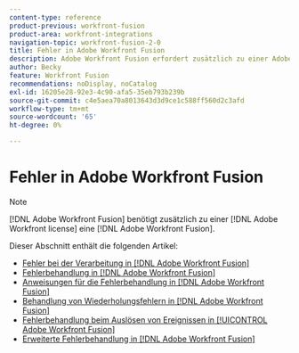 ```yaml
---
content-type: reference
product-previous: workfront-fusion
product-area: workfront-integrations
navigation-topic: workfront-fusion-2-0
title: Fehler in Adobe Workfront Fusion
description: Adobe Workfront Fusion erfordert zusätzlich zu einer Adobe Workfront-Lizenz eine Adobe Workfront Fusion-Lizenz.
author: Becky
feature: Workfront Fusion
recommendations: noDisplay, noCatalog
exl-id: 16205e28-92e3-4c90-afa5-35eb793b239b
source-git-commit: c4e5aea70a8013643d3d9ce1c588ff560d2c3afd
workflow-type: tm+mt
source-wordcount: '65'
ht-degree: 0%

---
```


# Fehler in Adobe Workfront Fusion

>[!NOTE]
>
>[!DNL Adobe Workfront Fusion] benötigt zusätzlich zu einer [!DNL Adobe Workfront license] eine [!DNL Adobe Workfront Fusion].

Dieser Abschnitt enthält die folgenden Artikel:

* [Fehler bei der Verarbeitung in [!DNL Adobe Workfront Fusion]](../../workfront-fusion/errors/error-processing.md)
* [Fehlerbehandlung in [!DNL Adobe Workfront Fusion]](../../workfront-fusion/errors/error-handling.md)
* [Anweisungen für die Fehlerbehandlung in [!DNL Adobe Workfront Fusion]](../../workfront-fusion/errors/directives-for-error-handling.md)
* [Behandlung von Wiederholungsfehlern in [!DNL Adobe Workfront Fusion]](../../workfront-fusion/errors/retry.md)
* [Fehlerbehandlung beim Auslösen von Ereignissen in [!UICONTROL Adobe Workfront Fusion]](../../workfront-fusion/errors/throw.md)
* [Erweiterte Fehlerbehandlung in [!DNL Adobe Workfront Fusion]](../../workfront-fusion/errors/advanced-error-handling.md)
